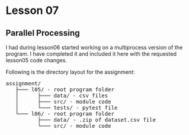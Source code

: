 # Lesson 07

## Parallel Processing

I had during lesson06 started working on a multiprocess version of the program.
I have completed it and included it here with the requested lesson05 code
changes.

Following is the directory layout for the assignment:

<pre>
assignment/
   ├─── l05/ - root program folder
   │      ├─── data/ - csv files
   │      ├─── src/ - module code
   │      └─── tests/ - pytest file
   └─── l06/ - root program folder
          ├─── data/ - .zip of dataset.csv file
          └─── src/ - module code
</pre>


